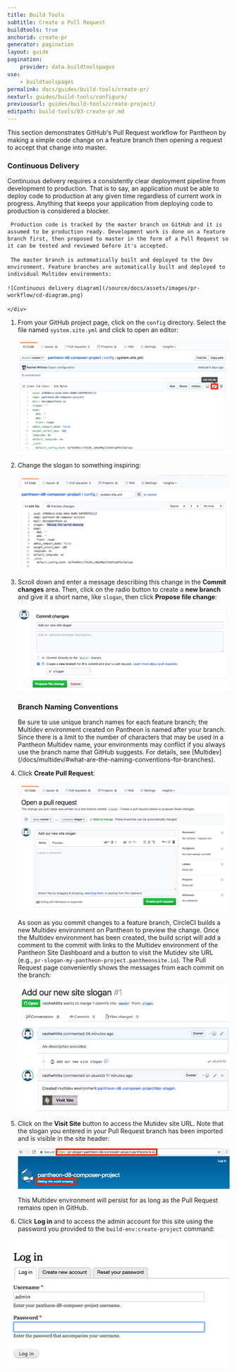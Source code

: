 ```yaml
---
title: Build Tools
subtitle: Create a Pull Request
buildtools: true
anchorid: create-pr
generator: pagination
layout: guide
pagination:
    provider: data.buildtoolspages
use:
    - buildtoolspages
permalink: docs/guides/build-tools/create-pr/
nexturl: guides/build-tools/configure/
previousurl: guides/build-tools/create-project/
editpath: build-tools/03-create-pr.md
---
```

This section demonstrates GitHub's Pull Request workflow for Pantheon by making a simple code change on a feature branch then opening a request to accept that change into master.

<div class="panel panel-drop panel-guide" id="accordion">
  <div class="panel-heading panel-drop-heading">
     <a class="accordion-toggle panel-drop-title collapsed" data-toggle="collapse" data-parent="#accordion" data-proofer-ignore data-target="#understand-cd"><h3 class="panel-title panel-drop-title" style="cursor:pointer;"><span style="line-height:.9" class="glyphicons glyphicons-lightbulb"></span> Continuous Delivery</h3></a>
   </div>
   <div id="understand-cd" class="collapse">
     <div class="panel-inner" markdown="1">
     Continuous delivery requires a consistently clear deployment pipeline from development to production. That is to say, an application must be able to deploy code to production at any given time regardless of current work in progress. Anything that keeps your application from deploying code to production is considered a blocker.

     Production code is tracked by the master branch on GitHub and it is assumed to be production ready. Development work is done on a feature branch first, then proposed to master in the form of a Pull Request so it can be tested and reviewed before it's accepted.

     The master branch is automatically built and deployed to the Dev environment. Feature branches are automatically built and deployed to individual Multidev environments:

    ![Continuous delivery diagram](/source/docs/assets/images/pr-workflow/cd-diagram.png)

    </div>
   </div>
 </div>


1. From your GitHub project page, click on the `config` directory. Select the file named `system.site.yml` and click <span class="glyphicon glyphicon-pencil"></span> to open an editor:

    ![system.site.yml Configuration](/source/docs/assets/images/pr-workflow/system-site-config.png)

2. Change the slogan to something inspiring:

    ![Edit slogan](/source/docs/assets/images/pr-workflow/edit-slogan.png)

3. Scroll down and enter a message describing this change in the **Commit changes** area. Then, click on the radio button to create a **new branch** and give it a short name, like `slogan`, then click **Propose file change**:

    ![Create slogan branch](/source/docs/assets/images/pr-workflow/create-slogan-branch.png)

    <div class="panel panel-drop panel-guide" id="accordion">
      <div class="panel-heading panel-drop-heading">
         <a class="accordion-toggle panel-drop-title collapsed" data-toggle="collapse" data-parent="#accordion" data-proofer-ignore data-target="#understand-branch-names"><h3 class="panel-title panel-drop-title" style="cursor:pointer;"><span style="line-height:.9" class="glyphicons glyphicons-lightbulb"></span> Branch Naming Conventions</h3></a>
       </div>
       <div id="understand-branch-names" class="collapse">
         <div class="panel-inner" markdown="1">
         Be sure to use unique branch names for each feature branch; the Multidev environment created on Pantheon is named after your branch. Since there is a limit to the number of characters that may be used in a Pantheon Multidev name, your environments may conflict if you always use the branch name that GitHub suggests. For details, see [Multidev](/docs/multidev/#what-are-the-naming-conventions-for-branches).
        </div>
       </div>
     </div>


4. Click **Create Pull Request**:

    ![Slogan Pull Request](/source/docs/assets/images/pr-workflow/slogan-pull-request.png)

    As soon as you commit changes to a feature branch, CircleCI builds a new Multidev environment on Pantheon to preview the change. Once the Multidev environment has been created, the build script will add a comment to the commit with links to the Multidev environment of the Pantheon Site Dashboard and a button to visit the Mutidev site URL (e.g., `pr-slogan-my-pantheon-project.pantheonsite.io`). The Pull Request page conveniently shows the messages from each commit on the branch:

    ![Passed Pull Request](/source/docs/assets/images/pr-workflow/slogan-pr-starting.png)

5. Click on the **Visit Site** button to access the Mutidev site URL. Note that the slogan you entered in your Pull Request branch has been imported and is visible in the site header:

    ![Site initial login](/source/docs/assets/images/pr-workflow/pr-slogan-site.png)

    This Multidev environment will persist for as long as the Pull Request remains open in GitHub.

6. Click **Log in** and to access the admin account for this site using the password you provided to the `build-env:create-project` command:

  ![Site admin log in](/source/docs/assets/images/pr-workflow/admin-log-in.png)
